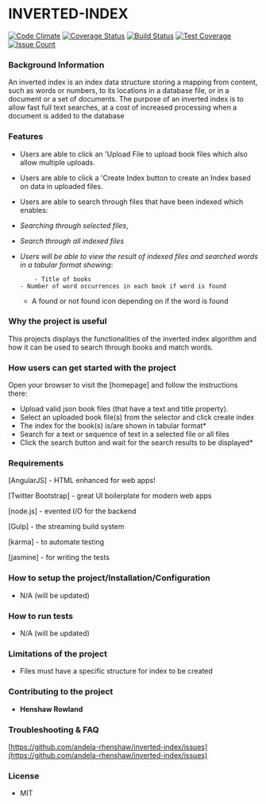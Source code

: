# **INVERTED-INDEX**
[![Code Climate](https://codeclimate.com/github/andela-rhenshaw/inverted-index/badges/gpa.svg)](https://codeclimate.com/github/andela-rhenshaw/inverted-index)
[![Coverage Status](https://coveralls.io/repos/github/andela-rhenshaw/inverted-index/badge.svg?branch=development)](https://coveralls.io/github/andela-rhenshaw/inverted-index?branch=development)
[![Build Status](https://travis-ci.org/andela-rhenshaw/inverted-index.svg?branch=master)](https://travis-ci.org/andela-rhenshaw/inverted-index)
[![Test Coverage](https://codeclimate.com/github/andela-rhenshaw/inverted-index/badges/coverage.svg)](https://codeclimate.com/github/andela-rhenshaw/inverted-index/coverage)
[![Issue Count](https://codeclimate.com/github/andela-rhenshaw/inverted-index/badges/issue_count.svg)](https://codeclimate.com/github/andela-rhenshaw/inverted-index)




### Background Information
An inverted index is an index data structure storing a mapping from content, such as words or numbers, to its locations in a database file, or in a document or a set of documents. The purpose of an inverted index is to allow fast full text searches, at a cost of increased processing when a document is added to the database

### Features

- Users are able to click an 'Upload File to upload book files which also allow multiple uploads.

- Users are able to click a 'Create Index button to create an Index based on data in uploaded files.

- Users are able to search through files that have been indexed which enables:
 - *Searching through selected files*,
 - *Search through all indexed files*
 - *Users will be able to view the result of indexed files and searched words in a tabular format showing*:

           - Title of books
	   - Number of word occurrences in each book if word is found
	- A found or not found icon depending on if the word is found

### Why the project is useful
This projects displays the functionalities of the inverted index algorithm and how it can be used to search through books and match words.

### How users can get started with the project
Open your browser to visit the [homepage] and follow the instructions there:

- Upload valid json book files (that have a text and title property).
- Select an uploaded book file(s) from the selector and click create index
- The index for the book(s) is/are shown in tabular format*
- Search for a text or sequence of text in a selected file or all files
- Click the search button and wait for the search results to be displayed*

### Requirements
[AngularJS] - HTML enhanced for web apps!

[Twitter Bootstrap] - great UI boilerplate for modern web apps

[node.js] - evented I/O for the backend

[Gulp] - the streaming build system

[karma] - to automate testing

[jasmine] - for writing the tests

### How to setup the project/Installation/Configuration
- N/A (will be updated)

### How to run tests
- N/A (will be updated)

### Limitations of the project
- Files must have a specific structure for index to be created

### Contributing to the project
- **Henshaw Rowland**

### Troubleshooting & FAQ
[https://github.com/andela-rhenshaw/inverted-index/issues](https://github.com/andela-rhenshaw/inverted-index/issues)

### License
- MIT
